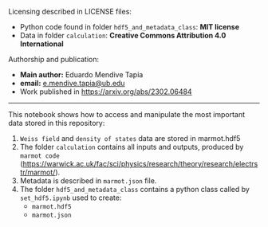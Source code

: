 Licensing described in LICENSE files:
  - Python code found in folder `hdf5_and_metadata_class`: **MIT license**
  - Data in folder `calculation`: **Creative Commons Attribution 4.0 International**

Authorship and publication:
  - **Main author:** Eduardo Mendive Tapia
  - **email:** e.mendive.tapia@ub.edu
  - Work published in https://arxiv.org/abs/2302.06484

---

This notebook shows how to access and manipulate the most important data stored in this repository:
 1. `Weiss field` and `density of states` data are stored in marmot.hdf5
 2. The folder `calculation` contains all inputs and outputs, produced by `marmot code` (https://warwick.ac.uk/fac/sci/physics/research/theory/research/electrstr/marmot/).
 3. Metadata is described in `marmot.json` file.
 4. The folder `hdf5_and_metadata_class` contains a python class called by `set_hdf5.ipynb` used to create:
    - `marmot.hdf5`
    - `marmot.json`
